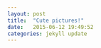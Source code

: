 ```yaml
---
layout: post
title:  "Cute pictures!"
date:   2015-06-12 19:49:52
categories: jekyll update
---
```


